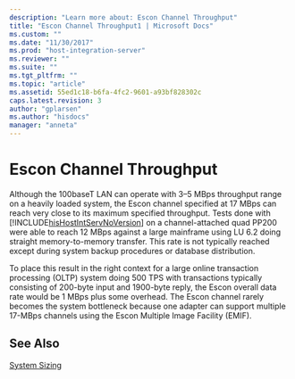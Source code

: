 ```yaml
---
description: "Learn more about: Escon Channel Throughput"
title: "Escon Channel Throughput1 | Microsoft Docs"
ms.custom: ""
ms.date: "11/30/2017"
ms.prod: "host-integration-server"
ms.reviewer: ""
ms.suite: ""
ms.tgt_pltfrm: ""
ms.topic: "article"
ms.assetid: 55ed1c18-b6fa-4fc2-9601-a93bf828302c
caps.latest.revision: 3
author: "gplarsen"
ms.author: "hisdocs"
manager: "anneta"
---
```

# Escon Channel Throughput
Although the 100baseT LAN can operate with 3–5 MBps throughput range on a heavily loaded system, the Escon channel specified at 17 MBps can reach very close to its maximum specified throughput. Tests done with [!INCLUDE[hisHostIntServNoVersion](../includes/hishostintservnoversion-md.md)] on a channel-attached quad PP200 were able to reach 12 MBps against a large mainframe using LU 6.2 doing straight memory-to-memory transfer. This rate is not typically reached except during system backup procedures or database distribution.  
  
 To place this result in the right context for a large online transaction processing (OLTP) system doing 500 TPS with transactions typically consisting of 200-byte input and 1900-byte reply, the Escon overall data rate would be 1 MBps plus some overhead. The Escon channel rarely becomes the system bottleneck because one adapter can support multiple 17-MBps channels using the Escon Multiple Image Facility (EMIF).  
  
## See Also  
 [System Sizing](../core/system-sizing1.md)
